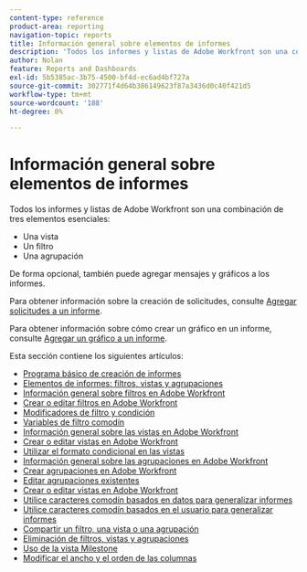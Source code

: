 ```yaml
---
content-type: reference
product-area: reporting
navigation-topic: reports
title: Información general sobre elementos de informes
description: 'Todos los informes y listas de Adobe Workfront son una combinación de tres elementos esenciales: vistas, filtros y agrupaciones.'
author: Nolan
feature: Reports and Dashboards
exl-id: 5b5385ac-3b75-4500-bf4d-ec6ad4bf727a
source-git-commit: 302771f4d64b386149623f87a3436d0c40f421d5
workflow-type: tm+mt
source-wordcount: '188'
ht-degree: 0%

---
```


# Información general sobre elementos de informes

Todos los informes y listas de Adobe Workfront son una combinación de tres elementos esenciales:

* Una vista
* Un filtro
* Una agrupación

De forma opcional, también puede agregar mensajes y gráficos a los informes.

Para obtener información sobre la creación de solicitudes, consulte [Agregar solicitudes a un informe](../../../reports-and-dashboards/reports/creating-and-managing-reports/add-prompt-report.md).

Para obtener información sobre cómo crear un gráfico en un informe, consulte [Agregar un gráfico a un informe](../../../reports-and-dashboards/reports/creating-and-managing-reports/add-chart-report.md).

Esta sección contiene los siguientes artículos:

* [Programa básico de creación de informes](https://one.workfront.com/s/basic-report-creation-program)
* [Elementos de informes: filtros, vistas y agrupaciones](../../../reports-and-dashboards/reports/reporting-elements/reporting-elements-filters-views-groupings.md)
* [Información general sobre filtros en Adobe Workfront](../../../reports-and-dashboards/reports/reporting-elements/filters-overview.md)
* [Crear o editar filtros en Adobe Workfront](../../../reports-and-dashboards/reports/reporting-elements/create-filters.md)
* [Modificadores de filtro y condición](../../../reports-and-dashboards/reports/reporting-elements/filter-condition-modifiers.md)
* [Variables de filtro comodín](../../../reports-and-dashboards/reports/reporting-elements/understand-wildcard-filter-variables.md)
* [Información general sobre las vistas en Adobe Workfront](../../../reports-and-dashboards/reports/reporting-elements/views-overview.md)
* [Crear o editar vistas en Adobe Workfront](../../../reports-and-dashboards/reports/reporting-elements/create-edit-views.md)
* [Utilizar el formato condicional en las vistas](../../../reports-and-dashboards/reports/reporting-elements/use-conditional-formatting-views.md)
* [Información general sobre las agrupaciones en Adobe Workfront](../../../reports-and-dashboards/reports/reporting-elements/groupings-overview.md)
* [Crear agrupaciones en Adobe Workfront](../../../reports-and-dashboards/reports/reporting-elements/create-groupings.md)
* [Editar agrupaciones existentes](../../../reports-and-dashboards/reports/reporting-elements/edit-existing-groupings.md)
* [Crear o editar vistas en Adobe Workfront](../../../reports-and-dashboards/reports/reporting-elements/create-edit-views.md)
* [Utilice caracteres comodín basados en datos para generalizar informes](../../../reports-and-dashboards/reports/reporting-elements/use-date-based-wildcards-generalize-reports.md)
* [Utilice caracteres comodín basados en el usuario para generalizar informes](../../../reports-and-dashboards/reports/reporting-elements/use-user-based-wildcards-generalize-reports.md)
* [Compartir un filtro, una vista o una agrupación](../../../reports-and-dashboards/reports/reporting-elements/share-filter-view-grouping.md)
* [Eliminación de filtros, vistas y agrupaciones](../../../reports-and-dashboards/reports/reporting-elements/remove-filters-views-groupings.md)
* [Uso de la vista Milestone](../../../reports-and-dashboards/reports/reporting-elements/use-milestone-view.md)
* [Modificar el ancho y el orden de las columnas](../../../reports-and-dashboards/reports/reporting-elements/modify-column-width-order.md)
